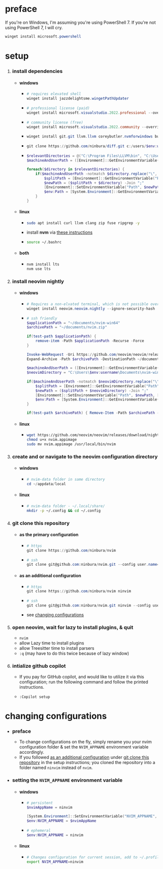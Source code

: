 # preface
If you're on Windows, I'm assuming you're using PowerShell 7. If you're not using PowerShell 7, I will cry.
```powershell
winget install microsoft.powershell
```
# setup
1. ### install dependencies
    - #### windows
        - ```powershell
          # requires elevated shell
          winget install jazzdelightsme.wingetPathUpdater
          ``` 
        - ```powershell
          # professional license (paid)
          winget install microsoft.visualstudio.2022.professional --override "--wait --quiet --add ProductLang En-us --add Microsoft.VisualStudio.Workload.NativeDesktop --includeRecommended"
          ```
        - ```powershell
          # community license (free)
          winget install microsoft.visualstudio.2022.community --override "--wait --quiet --add ProductLang En-us --add Microsoft.VisualStudio.Workload.NativeDesktop --includeRecommended"
          ```
        - ```powershell
          winget install git.git llvm.llvm coreybutler.nvmforwindows burntsushi.ripgrep.gnu --accept-package-agreements --accept-source-agreements
          ```
        - ```powershell
          git clone https://github.com/ninbura/diff.git c:/users/$env:username/documents/diff
          ``` 

        - ```powershell
          $relevantDirectories = @("C:\Program Files\LLVM\bin", "C:\Users\$env:username\Documents\diff")
          $machineAndUserPath = ([Environment]::GetEnvironmentVariable("Path"))

          foreach($directory in $relevantDirectories) {
              if($machineAndUserPath -notmatch $directory.replace("\", "\\")) {
                  $splitPath = [Environment]::GetEnvironmentVariable("Path", "Machine").Split(";")
                  $newPath = ($splitPath + $directory) -Join ";"
                  [Environment]::SetEnvironmentVariable("Path", $newPath, [EnvironmentVariableTarget]::Machine)
                  $env:Path = [System.Environment]::GetEnvironmentVariable("Path")
              }
          }
          ```
    - #### linux
        - ```bash
          sudo apt install curl llvm clang zip fuse ripgrep -y
          ```
        - install **nvm** via [these instructions](https://github.com/nvm-sh/nvm#installing-and-updating)
        - ```bash
          source ~/.bashrc
          ```
    - #### both
        - ```powershell
          nvm install lts
          nvm use lts
          ```
2. ### install neovim nightly
    - #### windows
        - ```powershell
          # Requires a non-elvated terminal, which is not possible over ssh.
          winget install neovim.neovim.nightly --ignore-security-hash
          ```
        - ```powershell
          # ssh friendly
          $applicationPath = "~/documents/nvim-win64"
          $archivePath = "~/documents/nvim.zip"
            
          if(test-path $applicationPath) {
              remove-item -Path $applicationPath -Recurse -Force
          }
            
          Invoke-WebRequest -Uri https://github.com/neovim/neovim/releases/download/nightly/nvim-win64.zip -OutFile $archivePath
          Expand-Archive -Path $archivePath -DestinationPath ~/documents
            
          $machineAndUserPath = ([Environment]::GetEnvironmentVariable("Path"))
          $neovimDirectory = "C:\Users\$env:username\Documents\nvim-win64\bin"
            
          if($machineAndUserPath -notmatch $neovimDirectory.replace("\", "\\")) {
              $splitPath = [Environment]::GetEnvironmentVariable("Path", "Machine").Split(";")
              $newPath = ($splitPath + $neovimDirectory) -Join ";"
              [Environment]::SetEnvironmentVariable("Path", $newPath, [EnvironmentVariableTarget]::Machine)
              $env:Path = [System.Environment]::GetEnvironmentVariable("Path")
          }

          if(test-path $archivePath) { Remove-Item -Path $archivePath -Force }
          ```
    - #### linux
        - ```bash
          wget https://github.com/neovim/neovim/releases/download/nightly/nvim.appimage
          chmod u+x nvim.appimage
          sudo mv nvim.appimage /usr/local/bin/nvim
          ```
3. ### create and or navigate to the neovim configuration directory
    - #### windows
        - ```powershell
          # nvim-data folder in same directory
          cd ~/appdata/local
          ```
    - #### linux
        - ```bash
          # nvim-data folder - ~/.local/share/
          mkdir -p ~/.config && cd ~/.config
          ```
4. ### git clone this repository
    - #### as the primary configuration
        - ```powershell
          # https
          git clone https://github.com/ninbura/nvim
          ```
        - ```powershell
          # ssh
          git clone git@github.com:ninbura/nvim.git --config user.name=ninbura --config user.email=gabriel@ninbura.com
          ```
    - #### as an additional configuration
        - ```powershell
          # https
          git clone https://github.com/ninbura/nvim ninvim
          ```
        - ```powershell
          # ssh
          git clone git@github.com:ninbura/nvim.git ninvim --config user.name=ninbura --config user.email=gabriel@ninbura.com
          ```
        - see [changing configurations](#changing-configurations)
5. ### open neovim, wait for lazy to install plugins, & quit
    - `nvim`
    - allow Lazy time to install plugins
    - allow Treesitter time to install parsers
    - `:q` (may have to do this twice because of lazy window)
6. ### intialize github copilot
    - If you pay for GitHub copilot, and would like to utilize it via this configuration; run the following command and follow the printed instructions.
    - ```
      :Copilot setup
      ```
# changing configurations
- ### preface
    - To change configurations on the fly, simply rename you your nvim configuration folder & set the `NVIM_APPNAME` environment variable accordingly.
    - If you followed [as an additional configuration](#as-an-additional-configuration) under [git clone this repository](#git-clone-this-repository) in the setup instructions; you cloned the repository into a folder named `ninvim` instead of `nvim`.
- ### setting the `NVIM_APPNAME` environment variable
    - #### windows
        - ```powershell
          # persistent
          $nvimAppName = ninvim
          
          [System.Environment]::SetEnvironmentVariable("NVIM_APPNAME", $nvimAppName, "Machine")
          $env:NVIM_APPNAME = $nvimAppName
          ```
        - ```powershell
          # ephemeral
          $env:NVIM_APPNAME = ninvim
          ```
    - #### linux
        - ```bash
          # Changes configuration for current session, add to ~/.profile for persistence.
          export NVIM_APPNAME=ninvim
          ``` 
